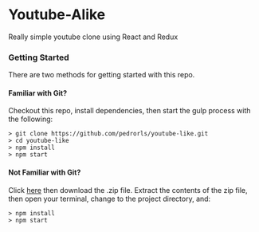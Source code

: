 # Youtube-Alike

Really simple youtube clone using React and Redux

### Getting Started

There are two methods for getting started with this repo.

#### Familiar with Git?
Checkout this repo, install dependencies, then start the gulp process with the following:

```
> git clone https://github.com/pedrorls/youtube-like.git
> cd youtube-like
> npm install
> npm start
```

#### Not Familiar with Git?
Click [here](https://github.com/pedrorls/ReactStarter/releases) then download the .zip file.  Extract the contents of the zip file, then open your terminal, change to the project directory, and:

```
> npm install
> npm start
```
